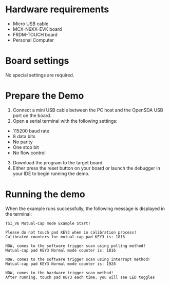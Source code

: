 Hardware requirements
=====================
- Micro USB cable
- MCX-N9XX-EVK board
- FRDM-TOUCH board
- Personal Computer

Board settings
==============
No special settings are required.

Prepare the Demo
================
1. Connect a mini USB cable between the PC host and the OpenSDA USB port on the board.
2.  Open a serial terminal with the following settings:
   - 115200 baud rate
   - 8 data bits
   - No parity
   - One stop bit
   - No flow control
3. Download the program to the target board.
4. Either press the reset button on your board or launch the debugger in your IDE to begin running the demo.

Running the demo
================
When the example runs successfully, the following message is displayed in the terminal:

~~~~~~~~~~~~~~~~~~~~~
TSI_V6 Mutual-Cap mode Example Start!

Please do not touch pad KEY3 when in calibration process!
Calibrated counters for mutual-cap pad KEY3 is: 1816 

NOW, comes to the software trigger scan using polling method!
Mutual-cap pad KEY3 Normal mode counter is: 1816 

NOW, comes to the software trigger scan using interrupt method!
Mutual-cap pad KEY3 Normal mode counter is: 1928 

NOW, comes to the hardware trigger scan method!
After running, touch pad KEY3 each time, you will see LED toggles
~~~~~~~~~~~~~~~~~~~~~
